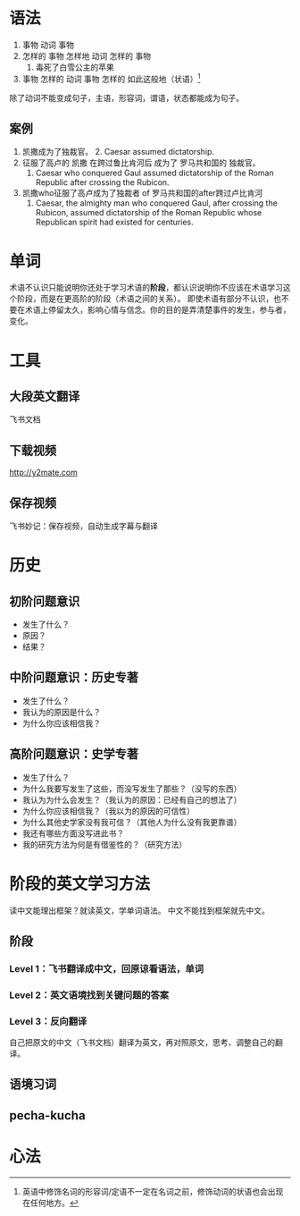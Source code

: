 # 语法
1. 事物 动词 事物
2. 怎样的 事物 怎样地 动词 怎样的 事物
	1. 毒死了白雪公主的苹果
3. 事物 怎样的 动词 事物 怎样的 如此这般地（状语）[^1]

除了动词不能变成句子，主语，形容词，谓语，状态都能成为句子。
## 案例
1. 凯撒成为了独裁官。
	2. Caesar assumed dictatorship.
2. 征服了高卢的 凯撒 在跨过鲁比肯河后 成为了 罗马共和国的 独裁官。
	1. Caesar who conquered Gaul assumed dictatorship of the Roman Republic after crossing the Rubicon.
3. 凯撒who征服了高卢成为了独裁者 of 罗马共和国的after跨过卢比肯河
	1. Caesar, the almighty man who conquered Gaul, after crossing the Rubicon, assumed dictatorship of the Roman Republic whose Republican spirit had existed for centuries.
# 单词
术语不认识只能说明你还处于学习术语的**阶段**，都认识说明你不应该在术语学习这个阶段，而是在更高阶的阶段（术语之间的关系）。
即使术语有部分不认识，也不要在术语上停留太久，影响心情与信念。你的目的是弄清楚事件的发生，参与者，变化。
# 工具
## 大段英文翻译
飞书文档
## 下载视频
http://y2mate.com
## 保存视频
飞书妙记：保存视频，自动生成字幕与翻译
# 历史
## 初阶问题意识
- 发生了什么？
- 原因？
- 结果？
## 中阶问题意识：历史专著
- 发生了什么？
- 我认为的原因是什么？
- 为什么你应该相信我？
## 高阶问题意识：史学专著
- 发生了什么？
- 为什么我要写发生了这些，而没写发生了那些？（没写的东西）
- 我认为为什么会发生？（我认为的原因：已经有自己的想法了）
- 为什么你应该相信我？（我以为的原因的可信性）
- 为什么其他史学家没有我可信？（其他人为什么没有我更靠谱）
- 我还有哪些方面没写进此书？
- 我的研究方法为何是有借鉴性的？（研究方法）
# 阶段的英文学习方法
读中文能理出框架？就读英文，学单词语法。
中文不能找到框架就先中文。
## 阶段
### Level 1：飞书翻译成中文，回原谅看语法，单词
### Level 2：英文语境找到关键问题的答案
### Level 3：反向翻译
自己把原文的中文（飞书文档）翻译为英文，再对照原文，思考、调整自己的翻译。
## 语境习词
## pecha-kucha
# 心法


[^1]: 英语中修饰名词的形容词/定语不一定在名词之前，修饰动词的状语也会出现在任何地方。